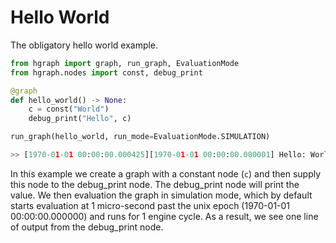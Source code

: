 Hello World
===========

The obligatory hello world example.

```python
from hgraph import graph, run_graph, EvaluationMode
from hgraph.nodes import const, debug_print

@graph
def hello_world() -> None:
    c = const("World")
    debug_print("Hello", c)

run_graph(hello_world, run_mode=EvaluationMode.SIMULATION)

>> [1970-01-01 00:00:00.000425][1970-01-01 00:00:00.000001] Hello: World
```

In this example we create a graph with a constant node (``c``) and then supply
this node to the debug_print node. The debug_print node will print the value.
We then evaluation the graph in simulation mode, which by default starts evaluation
at 1 micro-second past the unix epoch (1970-01-01 00:00:00.000000) and runs for 1 engine cycle.
As a result, we see one line of output from the debug_print node.

